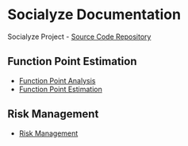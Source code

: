 # Socialyze Documentation

Socialyze Project - [Source Code Repository](https://github.com/soshalyze/socialyze)

## Function Point Estimation

- [Function Point Analysis](https://docs.google.com/spreadsheets/d/1A6RB3kpWAzOjJCR0Hk7lm06Ox2_e7xGe4-MeJeNxdl4/edit?usp=sharing)
- [Function Point Estimation](https://docs.google.com/spreadsheets/d/1gUr4r5r-nnQ7GFBBtqnEdn8RgWdRD94iJNxxJuW2yJc/edit?usp=sharing)

## Risk Management

- [Risk Management](https://docs.google.com/spreadsheets/d/1ltRlPOtD2qYIaNR7tyud_Nj-0dydCyxjsb1uyyKzBQg/edit?usp=sharing)